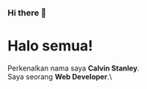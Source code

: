 ### Hi there 👋

# Halo semua! 

Perkenalkan nama saya **Calvin Stanley**.\
Saya seorang **Web Developer**.\
